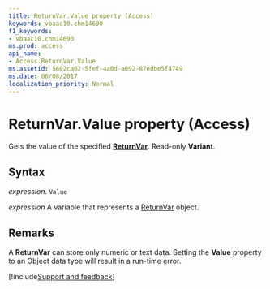 ```yaml
---
title: ReturnVar.Value property (Access)
keywords: vbaac10.chm14690
f1_keywords:
- vbaac10.chm14690
ms.prod: access
api_name:
- Access.ReturnVar.Value
ms.assetid: 5602ca62-5fef-4a0d-a092-87edbe5f4749
ms.date: 06/08/2017
localization_priority: Normal
---
```



# ReturnVar.Value property (Access)

Gets the value of the specified  **[ReturnVar](Access.ReturnVar.md)**. Read-only **Variant**.


## Syntax

_expression_. `Value`

_expression_ A variable that represents a [ReturnVar](Access.ReturnVar.md) object.


## Remarks

A  **ReturnVar** can store only numeric or text data. Setting the **Value** property to an Object data type will result in a run-time error.

[!include[Support and feedback](~/includes/feedback-boilerplate.md)]